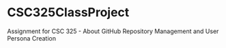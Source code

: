 # CSC325ClassProject
Assignment for CSC 325 - About GitHub Repository Management and User Persona Creation
